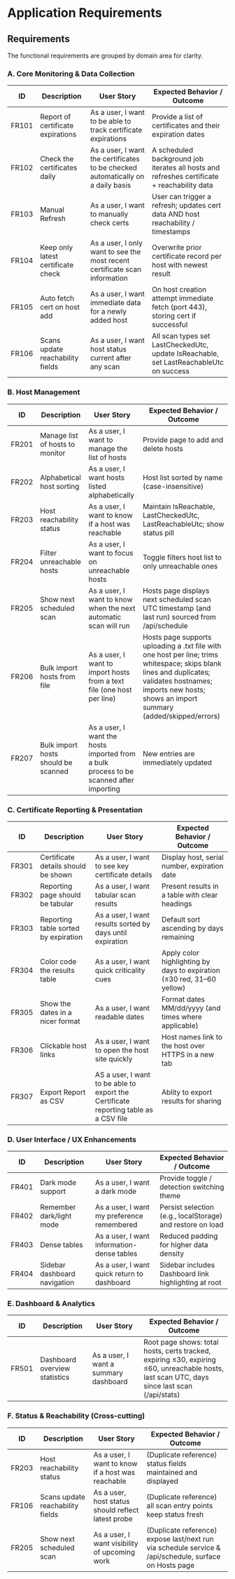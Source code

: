 # Application Requirements

## Requirements

The functional requirements are grouped by domain area for clarity.

### A. Core Monitoring & Data Collection

| ID | Description | User Story | Expected Behavior / Outcome |
|----|-------------|------------|-----------------------------|
|FR101| Report of certificate expirations | As a user, I want to be able to track certificate expirations | Provide a list of certificates and their expiration dates |
|FR102| Check the certificates daily | As a user, I want the certificates to be checked automatically on a daily basis | A scheduled background job iterates all hosts and refreshes certificate + reachability data |
|FR103| Manual Refresh | As a user, I want to manually check certs | User can trigger a refresh; updates cert data AND host reachability / timestamps |
|FR104| Keep only latest certificate check | As a user, I only want to see the most recent certificate scan information | Overwrite prior certificate record per host with newest result |
|FR105| Auto fetch cert on host add | As a user, I want immediate data for a newly added host | On host creation attempt immediate fetch (port 443), storing cert if successful |
|FR106| Scans update reachability fields | As a user, I want host status current after any scan | All scan types set LastCheckedUtc, update IsReachable, set LastReachableUtc on success |

### B. Host Management

| ID | Description | User Story | Expected Behavior / Outcome |
|----|-------------|------------|-----------------------------|
|FR201| Manage list of hosts to monitor | As a user, I want to manage the list of hosts | Provide page to add and delete hosts |
|FR202| Alphabetical host sorting | As a user, I want hosts listed alphabetically | Host list sorted by name (case-insensitive) |
|FR203| Host reachability status | As a user, I want to know if a host was reachable | Maintain IsReachable, LastCheckedUtc, LastReachableUtc; show status pill |
|FR204| Filter unreachable hosts | As a user, I want to focus on unreachable hosts | Toggle filters host list to only unreachable ones |
|FR205| Show next scheduled scan | As a user, I want to know when the next automatic scan will run | Hosts page displays next scheduled scan UTC timestamp (and last run) sourced from /api/schedule |
|FR206| Bulk import hosts from file | As a user, I want to import hosts from a text file (one host per line) | Hosts page supports uploading a .txt file with one host per line; trims whitespace; skips blank lines and duplicates; validates hostnames; imports new hosts; shows an import summary (added/skipped/errors) |
|FR207| Bulk import hosts should be scanned | As a user, I want the hosts imported from a bulk process to be scanned after importing| New entries are immediately updated |

### C. Certificate Reporting & Presentation

| ID | Description | User Story | Expected Behavior / Outcome |
|----|-------------|------------|-----------------------------|
|FR301| Certificate details should be shown | As a user, I want to see key certificate details | Display host, serial number, expiration date |
|FR302| Reporting page should be tabular | As a user, I want tabular scan results | Present results in a table with clear headings |
|FR303| Reporting table sorted by expiration | As a user, I want results sorted by days until expiration | Default sort ascending by days remaining |
|FR304| Color code the results table | As a user, I want quick criticality cues | Apply color highlighting by days to expiration (≤30 red, 31–60 yellow) |
|FR305| Show the dates in a nicer format | As a user, I want readable dates | Format dates MM/dd/yyyy (and times where applicable) |
|FR306| Clickable host links | As a user, I want to open the host site quickly | Host names link to the host over HTTPS in a new tab |
|FR307| Export Report as CSV | AS a user, I want to be able to export the Certificate reporting table as a CSV file | Ablity to export results for sharing |

### D. User Interface / UX Enhancements

| ID | Description | User Story | Expected Behavior / Outcome |
|----|-------------|------------|-----------------------------|
|FR401| Dark mode support | As a user, I want a dark mode | Provide toggle / detection switching theme |
|FR402| Remember dark/light mode | As a user, I want my preference remembered | Persist selection (e.g., localStorage) and restore on load |
|FR403| Dense tables | As a user, I want information-dense tables | Reduced padding for higher data density |
|FR404| Sidebar dashboard navigation | As a user, I want quick return to dashboard | Sidebar includes Dashboard link highlighting at root |

### E. Dashboard & Analytics

| ID | Description | User Story | Expected Behavior / Outcome |
|----|-------------|------------|-----------------------------|
|FR501| Dashboard overview statistics | As a user, I want a summary dashboard | Root page shows: total hosts, certs tracked, expiring ≤30, expiring ≤60, unreachable hosts, last scan UTC, days since last scan (/api/stats) |

### F. Status & Reachability (Cross-cutting)

| ID | Description | User Story | Expected Behavior / Outcome |
|----|-------------|------------|-----------------------------|
|FR203| Host reachability status | As a user, I want to know if a host was reachable | (Duplicate reference) status fields maintained and displayed |
|FR106| Scans update reachability fields | As a user, host status should reflect latest probe | (Duplicate reference) all scan entry points keep status fresh |
|FR205| Show next scheduled scan | As a user, I want visibility of upcoming work | (Duplicate reference) expose last/next run via schedule service & /api/schedule, surface on Hosts page |
